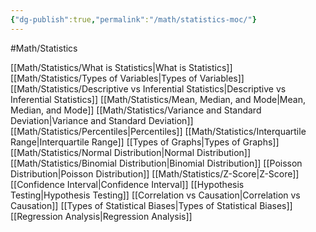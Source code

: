 ```yaml
---
{"dg-publish":true,"permalink":"/math/statistics-moc/"}
---
```



#Math/Statistics 

[[Math/Statistics/What is Statistics\|What is Statistics]]
[[Math/Statistics/Types of Variables\|Types of Variables]]
[[Math/Statistics/Descriptive vs Inferential Statistics\|Descriptive vs Inferential Statistics]]
[[Math/Statistics/Mean, Median, and Mode\|Mean, Median, and Mode]]
[[Math/Statistics/Variance and Standard Deviation\|Variance and Standard Deviation]]
[[Math/Statistics/Percentiles\|Percentiles]]
[[Math/Statistics/Interquartile Range\|Interquartile Range]]
[[Types of Graphs\|Types of Graphs]]
[[Math/Statistics/Normal Distribution\|Normal Distribution]]
[[Math/Statistics/Binomial Distribution\|Binomial Distribution]]
[[Poisson Distribution\|Poisson Distribution]]
[[Math/Statistics/Z-Score\|Z-Score]]
[[Confidence Interval\|Confidence Interval]]
[[Hypothesis Testing\|Hypothesis Testing]]
[[Correlation vs Causation\|Correlation vs Causation]]
[[Types of Statistical Biases\|Types of Statistical Biases]]
[[Regression Analysis\|Regression Analysis]]

